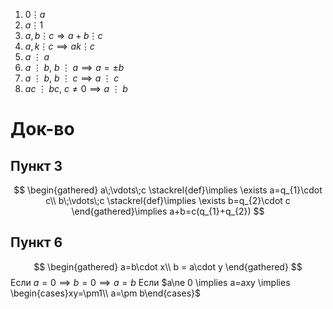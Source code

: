 1. $0\vdots a$
2. $a\vdots 1$ 
3. $a,b\vdots c\Rightarrow a+b\vdots c$
4. $a,k \vdots c \implies ak\vdots c$ 
5. $a\;\vdots\;a$
6. $a\;\vdots\;b,\ b\;\vdots\;a\implies a=\pm b$
7. $a\;\vdots\;b,\ b\;\vdots\;c\implies a\;\vdots\;c$
8. $ac\;\vdots\;bc,\ c\ne 0\implies a\;\vdots\;b$
# Док-во

## Пункт 3

$$
\begin{gathered}
a\;\vdots\;c \stackrel{def}\implies \exists a=q_{1}\cdot c\\
b\;\vdots\;c \stackrel{def}\implies \exists b=q_{2}\cdot c
\end{gathered}\implies a+b=c(q_{1}+q_{2})
$$
## Пункт 6

$$
\begin{gathered}
a=b\cdot x\\
b = a\cdot y
\end{gathered}
$$
Если $a=0 \implies b=0 \implies a=b$
Если $a\ne 0 \implies a=axy \implies \begin{cases}xy=\pm1\\ a=\pm b\end{cases}$

